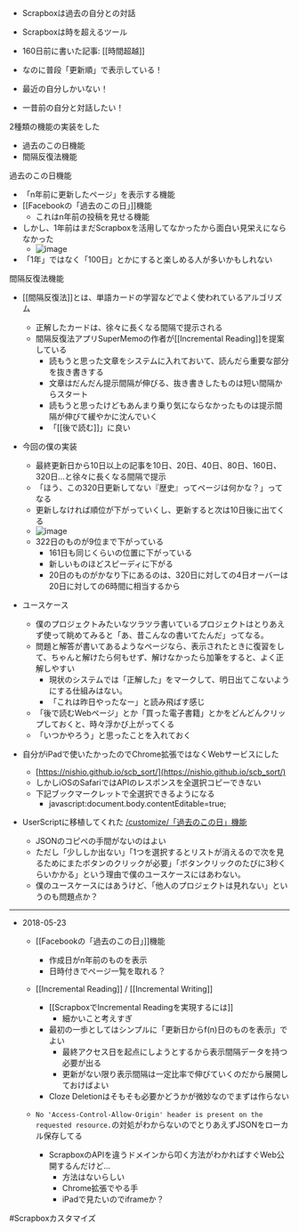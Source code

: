 
- Scrapboxは過去の自分との対話
- Scrapboxは時を超えるツール
- 160日前に書いた記事: [[時間超越]]

- なのに普段「更新順」で表示している！
- 最近の自分しかいない！
- 一昔前の自分と対話したい！

2種類の機能の実装をした
- 過去のこの日機能
- 間隔反復法機能

過去のこの日機能
- 「n年前に更新したページ」を表示する機能
- [[Facebookの「過去のこの日」]]機能
    - これはn年前の投稿を見せる機能
- しかし、1年前はまだScrapboxを活用してなかったから面白い見栄えにならなかった
    - ![image](https://gyazo.com/f2f691defff4465c7dfc5a9bc24e00dd/thumb/1000)
- 「1年」ではなく「100日」とかにすると楽しめる人が多いかもしれない

間隔反復法機能
- [[間隔反復法]]とは、単語カードの学習などでよく使われているアルゴリズム
    - 正解したカードは、徐々に長くなる間隔で提示される
    - 間隔反復法アプリSuperMemoの作者が[[Incremental Reading]]を提案している
        - 読もうと思った文章をシステムに入れておいて、読んだら重要な部分を抜き書きする
        - 文章はだんだん提示間隔が伸びる、抜き書きしたものは短い間隔からスタート
        - 読もうと思ったけどもあんまり乗り気にならなかったものは提示間隔が伸びて緩やかに沈んでいく
        - 「[[後で読む]]」に良い
- 今回の僕の実装
    - 最終更新日から10日以上の記事を10日、20日、40日、80日、160日、320日…と徐々に長くなる間隔で提示
    - 「ほう、この320日更新してない『歴史』ってページは何かな？」ってなる
    - 更新しなければ順位が下がっていくし、更新すると次は10日後に出てくる
    - ![image](https://gyazo.com/3bbcd7d6cdae1d6c3d9bf169a79f4366/thumb/1000)
    - 322日のものが9位まで下がっている
        - 161日も同じくらいの位置に下がっている
        - 新しいものほどスピーディに下がる
        - 20日のものがかなり下にあるのは、320日に対しての4日オーバーは20日に対しての6時間に相当するから
- ユースケース
    - 僕のプロジェクトみたいなツラツラ書いているプロジェクトはとりあえず使って眺めてみると「あ、昔こんなの書いてたんだ」ってなる。
    - 問題と解答が書いてあるようなページなら、表示されたときに復習をして、ちゃんと解けたら何もせず、解けなかったら加筆をすると、よく正解しやすい
        - 現状のシステムでは「正解した」をマークして、明日出てこないようにする仕組みはない。
        - 「これは昨日やったなー」と読み飛ばす感じ
    - 「後で読むWebページ」とか「買った電子書籍」とかをどんどんクリップしておくと、時々浮かび上がってくる
    - 「いつかやろう」と思ったことを入れておく

- 自分がiPadで使いたかったのでChrome拡張ではなくWebサービスにした
    - [https://nishio.github.io/scb_sort/](https://nishio.github.io/scb_sort/)
    - しかしiOSのSafariではAPIのレスポンスを全選択コピーできない
    - 下記ブックマークレットで全選択できるようになる
        - javascript:document.body.contentEditable=true;
- UserScriptに移植してくれた [/customize/「過去のこの日」機能](https://scrapbox.io/customize/「過去のこの日」機能)
    - JSONのコピペの手間がないのはよい
    - ただし「少ししか出ない」「1つを選択するとリストが消えるので次を見るためにまたボタンのクリックが必要」「ボタンクリックのたびに3秒くらいかかる」という理由で僕のユースケースにはあわない。
    - 僕のユースケースにはあうけど、「他人のプロジェクトは見れない」というのも問題点か？

-----
- 2018-05-23
    - [[Facebookの「過去のこの日」]]機能
        - 作成日がn年前のものを表示
        - 日時付きでページ一覧を取れる？

    - [[Incremental Reading]] / [[Incremental Writing]]
        - [[ScrapboxでIncremental Readingを実現するには]]
            - 細かいこと考えすぎ
        - 最初の一歩としてはシンプルに「更新日からf(n)日のものを表示」でよい
            - 最終アクセス日を起点にしようとするから表示間隔データを持つ必要が出る
            - 更新がない限り表示間隔は一定比率で伸びていくのだから展開しておけばよい
        - Cloze Deletionはそもそも必要かどうかが微妙なのでまずは作らない

    - `No 'Access-Control-Allow-Origin' header is present on the requested resource.`の対処がわからないのでとりあえずJSONをローカル保存してる
        - ScrapboxのAPIを違うドメインから叩く方法がわかればすぐWeb公開するんだけど…
            - 方法はないらしい
            - Chrome拡張でやる手
            - iPadで見たいのでiframeか？

#Scrapboxカスタマイズ

